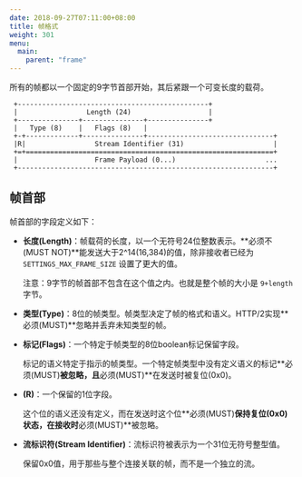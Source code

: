 ```yaml
---
date: 2018-09-27T07:11:00+08:00
title: 帧格式
weight: 301
menu:
  main:
    parent: "frame"
---
```


所有的帧都以一个固定的9字节首部开始，其后紧跟一个可变长度的载荷。

```
 +-----------------------------------------------+
 |                 Length (24)                   |
 +---------------+---------------+---------------+
 |   Type (8)    |   Flags (8)   |
 +-+-------------+---------------+-------------------------------+
 |R|                 Stream Identifier (31)                      |
 +=+=============================================================+
 |                   Frame Payload (0...)                      ...
 +---------------------------------------------------------------+
```

## 帧首部

帧首部的字段定义如下：

- **长度(Length)**：帧载荷的长度，以一个无符号24位整数表示。**必须不(MUST NOT)**能发送大于2^14(16,384)的值，除非接收者已经为 `SETTINGS_MAX_FRAME_SIZE` 设置了更大的值。

  注意：9字节的帧首部不包含在这个值之内。也就是整个帧的大小是 `9+length` 字节。

- **类型(Type)**：8位的帧类型。帧类型决定了帧的格式和语义。HTTP/2实现**必须(MUST)**忽略并丢弃未知类型的帧。

- **标记(Flags)**：一个特定于帧类型的8位boolean标记保留字段。

  标记的语义特定于指示的帧类型。一个特定帧类型中没有定义语义的标记**必须(MUST)**被忽略，且**必须(MUST)**在发送时被复位(0x0)。

- **(R)**：一个保留的1位字段。

  这个位的语义还没有定义，而在发送时这个位**必须(MUST)**保持复位(0x0)状态，在接收时**必须(MUST)**被忽略。

- **流标识符(Stream Identifier)**：流标识符被表示为一个31位无符号整型值。

  保留0x0值，用于那些与整个连接关联的帧，而不是一个独立的流。